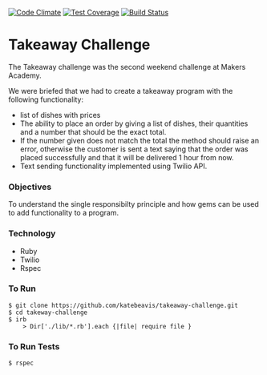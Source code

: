 [![Code Climate](https://codeclimate.com/github/katebeavis/takeaway-challenge/badges/gpa.svg)](https://codeclimate.com/github/katebeavis/takeaway-challenge) [![Test Coverage](https://codeclimate.com/github/katebeavis/takeaway-challenge/badges/coverage.svg)](https://codeclimate.com/github/katebeavis/takeaway-challenge) [![Build Status](https://travis-ci.org/Dinnr-Makers/Dinnr.svg?branch=master)](https://travis-ci.org/Dinnr-Makers/Dinnr)
# Takeaway Challenge

The Takeaway challenge was the second weekend challenge at Makers Academy.

We were briefed that we had to create a takeaway program with the following functionality:
- list of dishes with prices
- The ability to place an order by giving a list of dishes, their quantities and a number that should be the exact total.
- If the number given does not match the total the method should raise an error, otherwise the customer is sent a text saying that the order was placed successfully and that it will be delivered 1 hour from now.
- Text sending functionality implemented using Twilio API.

### Objectives

To understand the single responsibilty principle and how gems can be used to add functionality to a program.

### Technology
- Ruby
- Twilio
- Rspec

### To Run
```
$ git clone https://github.com/katebeavis/takeaway-challenge.git
$ cd takeway-challenge
$ irb
    > Dir['./lib/*.rb'].each {|file| require file }
```

### To Run Tests
```
$ rspec
```

